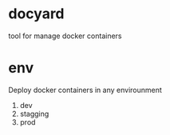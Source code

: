 # docyard
tool for manage docker containers 

# env
Deploy docker containers in any envirounment 
1. dev
2. stagging
3. prod
